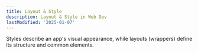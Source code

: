 ```yaml
---
title: Layout & Style
description: Layout & Style in Web Dev
lastModified: '2025-01-07'
---
```


Styles describe an app's visual appearance, while layouts (wrappers) define its structure and common elements.